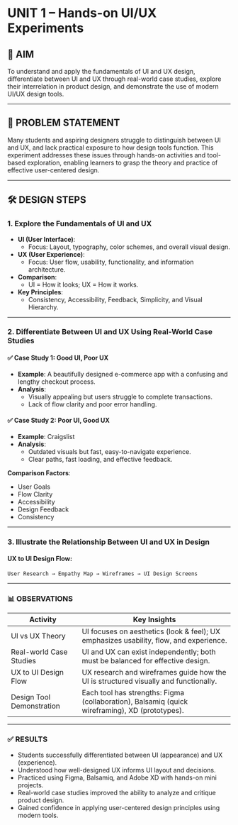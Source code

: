 # UNIT 1 – Hands-on UI/UX Experiments

## 🎯 AIM
To understand and apply the fundamentals of UI and UX design, differentiate between UI and UX through real-world case studies, explore their interrelation in product design, and demonstrate the use of modern UI/UX design tools.

---

## 📌 PROBLEM STATEMENT
Many students and aspiring designers struggle to distinguish between UI and UX, and lack practical exposure to how design tools function. This experiment addresses these issues through hands-on activities and tool-based exploration, enabling learners to grasp the theory and practice of effective user-centered design.

---

## 🛠️ DESIGN STEPS

### 1. Explore the Fundamentals of UI and UX
- **UI (User Interface)**:
  - Focus: Layout, typography, color schemes, and overall visual design.
- **UX (User Experience)**:
  - Focus: User flow, usability, functionality, and information architecture.
- **Comparison**:
  - UI = How it looks; UX = How it works.
- **Key Principles**:
  - Consistency, Accessibility, Feedback, Simplicity, and Visual Hierarchy.

---

### 2. Differentiate Between UI and UX Using Real-World Case Studies

#### ✅ Case Study 1: Good UI, Poor UX
- **Example**: A beautifully designed e-commerce app with a confusing and lengthy checkout process.
- **Analysis**:
  - Visually appealing but users struggle to complete transactions.
  - Lack of flow clarity and poor error handling.

#### ✅ Case Study 2: Poor UI, Good UX
- **Example**: Craigslist
- **Analysis**:
  - Outdated visuals but fast, easy-to-navigate experience.
  - Clear paths, fast loading, and effective feedback.

**Comparison Factors**:
- User Goals
- Flow Clarity
- Accessibility
- Design Feedback
- Consistency

---

### 3. Illustrate the Relationship Between UI and UX in Design

#### UX to UI Design Flow:
```
User Research → Empathy Map → Wireframes → UI Design Screens
```

---

### 📊 OBSERVATIONS

| **Activity**                 | **Key Insights**                                                                             |
|-----------------------------|----------------------------------------------------------------------------------------------|
| UI vs UX Theory             | UI focuses on aesthetics (look & feel); UX emphasizes usability, flow, and experience.      |
| Real-world Case Studies     | UI and UX can exist independently; both must be balanced for effective design.              |
| UX to UI Design Flow        | UX research and wireframes guide how the UI is structured visually and functionally.        |
| Design Tool Demonstration   | Each tool has strengths: Figma (collaboration), Balsamiq (quick wireframing), XD (prototypes). |

---

### ✅ RESULTS

- Students successfully differentiated between UI (appearance) and UX (experience).
- Understood how well-designed UX informs UI layout and decisions.
- Practiced using Figma, Balsamiq, and Adobe XD with hands-on mini projects.
- Real-world case studies improved the ability to analyze and critique product design.
- Gained confidence in applying user-centered design principles using modern tools.
